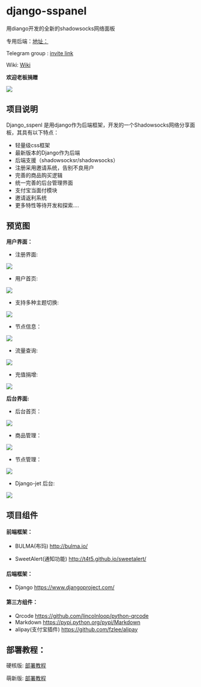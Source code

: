 # django-sspanel
用diango开发的全新的shadowsocks网络面板

专用后端：[地址：](https://github.com/Ehco1996/shadowsocksr)

Telegram group : [invite link](https://t.me/Ehcobreakwa11)

Wiki: [Wiki](https://github.com/Ehco1996/django-sspanel/wiki)

**欢迎老板捐赠**

![](http://opj9lh0x4.bkt.clouddn.com/17-12-20/62343859.jpg)

## 项目说明

Django_sspenl 是用django作为后端框架，开发的一个Shadowsocks网络分享面板，其具有以下特点：

* 轻量级css框架
* 最新版本的Django作为后端
* 后端支援（shadowsocksr/shadowsocks）
* 注册采用邀请系统，告别不良用户
* 完善的商品购买逻辑
* 统一完善的后台管理界面
* 支付宝当面付模块
* 邀请返利系统
* 更多特性等待开发和探索....

## 预览图

**用户界面：**

* 注册界面:

![](http://opj9lh0x4.bkt.clouddn.com/18-1-20/21920210.jpg)

* 用户首页:

![](http://opj9lh0x4.bkt.clouddn.com/18-1-20/44962964.jpg)


* 支持多种主题切换:

![](http://opj9lh0x4.bkt.clouddn.com/18-4-7/37704064.jpg)

* 节点信息：

![](http://opj9lh0x4.bkt.clouddn.com/18-1-20/12404617.jpg)

* 流量查询:

![](http://opj9lh0x4.bkt.clouddn.com/18-1-20/23097796.jpg)


* 充值捐增:

![](http://opj9lh0x4.bkt.clouddn.com/18-1-20/84610707.jpg)



**后台界面:**

* 后台首页：

![](http://opj9lh0x4.bkt.clouddn.com/17-10-25/23766206.jpg)

* 商品管理：

![](http://opj9lh0x4.bkt.clouddn.com/17-9-17/76575609.jpg)

* 节点管理：

![](http://opj9lh0x4.bkt.clouddn.com/17-9-17/12003054.jpg)


* Django-jet 后台:

![](http://opj9lh0x4.bkt.clouddn.com/18-4-7/67402906.jpg)

## 项目组件

#### 前端框架：

* BULMA(布玛) <http://bulma.io/>

* SweetAlert(通知功能) <http://t4t5.github.io/sweetalert/>

#### 后端框架：

* Django  <https://www.djangoproject.com/>

#### 第三方组件：

* Qrcode <https://github.com/lincolnloop/python-qrcode>
* Markdown <https://pypi.python.org/pypi/Markdown>
* alipay(支付宝插件) <https://github.com/fzlee/alipay>

## 部署教程：

硬核版: [部署教程](https://github.com/Ehco1996/django-sspanel/wiki/%E9%9D%A2%E6%9D%BF%E9%83%A8%E7%BD%B2)

萌新版: [部署教程](https://github.com/Ehco1996/django-sspanel/wiki/%E9%9D%A2%E6%9D%BF%E5%AE%89%E8%A3%85%E6%95%99%E7%A8%8B-%E8%90%8C%E6%96%B0%E7%89%88)
